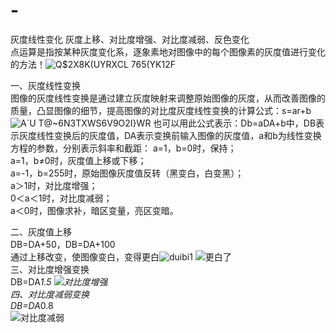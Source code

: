 # -
灰度线性变化 灰度上移、对比度增强、对比度减弱、反色变化  
点运算是指按某种灰度变化系，逐象素地对图像中的每个图像素的灰度值进行变化的方法！![Q$2X8K(UYRXCL 765(YK12F](https://user-images.githubusercontent.com/98206033/227697972-9b465038-f94d-4be0-9a09-89e4be053fd1.png)

一、灰度线性变换  
图像的灰度线性变换是通过建立灰度映射来调整原始图像的灰度，从而改善图像的质量，凸显图像的细节，提高图像的对比度灰度线性变换的计算公式：s=ar+b![A`U T@~6N3TXWS6V9O2I}WR](https://user-images.githubusercontent.com/98206033/227697701-0bd41d9c-fee1-4f0a-9d01-16047f7b2e29.png)
也可以用此公式表示：Db=aDA+b中，DB表示灰度线性变换后的灰度值，DA表示变换前输入图像的灰度值，a和b为线性变换方程的参数，分别表示斜率和截距：
a=1，b=0时，保持；  
a=1，b≠0时，灰度值上移或下移；  
a=-1，b=255时，原始图像灰度值反转（黑变白，白变黑）；  
a＞1时，对比度增强；  
0＜a＜1时，对比度减弱；  
a＜0时，图像求补，暗区变量，亮区变暗。  

二、灰度值上移  
DB=DA+50，DB=DA+100  
通过上移改变，使图像变白，变得更白![duibi1](https://user-images.githubusercontent.com/98206033/227698286-da226d65-6186-4ecb-81dd-bd70a4f6a267.png)
![更白了](https://user-images.githubusercontent.com/98206033/227698294-aa7e0f20-5429-45be-9dd6-bb466f2bd106.png)  
三、对比度增强变换  
DB=DA*1.5  ![对比度增强](https://user-images.githubusercontent.com/98206033/227698669-6a61228d-036b-4dcb-a131-39f7c7fb367f.png)  
四、对比度减弱变换  
DB=DA*0.8  
![对比度减弱](https://user-images.githubusercontent.com/98206033/227698805-c4c79a4a-d6b6-4ccf-af96-fa673bdb35df.png)
